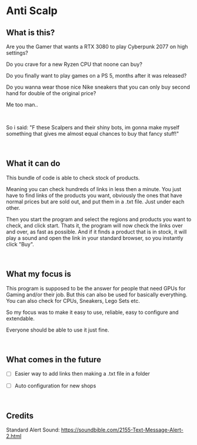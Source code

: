 # Anti Scalp

## What is this?

Are you the Gamer that wants a RTX 3080 to play Cyberpunk 2077 on high settings?

Do you crave for a new Ryzen CPU that noone can buy?

Do you finally want to play games on a PS 5, months after it was released?

Do you wanna wear those nice Nike sneakers that you can only buy second hand for double of the original price?

Me too man..

<br>

So i said: "F these Scalpers and their shiny bots, im gonna make myself something that gives me almost equal chances to buy that fancy stuff!"

<br>

## What it can do

This bundle of code is able to check stock of products.

Meaning you can check hundreds of links in less then a minute. You just have to find links of the products you want, obviously the ones that have normal prices but are sold out, and put them in a .txt file. Just under each other.

Then you start the program and select the regions and products you want to check, and click start.
Thats it, the program will now check the links over and over, as fast as possible. And if it finds a product that is in stock, it will play a sound and open the link in your standard browser, so you instantly click "Buy".

<br>

## What my focus is

This program is supposed to be the answer for people that need GPUs for Gaming and/or their job.
But this can also be used for basically everything. You can also check for CPUs, Sneakers, Lego Sets etc.

So my focus was to make it easy to use, reliable, easy to configure and extendable.

Everyone should be able to use it just fine.

<br>

## What comes in the future

- [ ] Easier way to add links then making a .txt file in a folder
- [ ] Auto configuration for new shops


<br>

## Credits

Standard Alert Sound: https://soundbible.com/2155-Text-Message-Alert-2.html